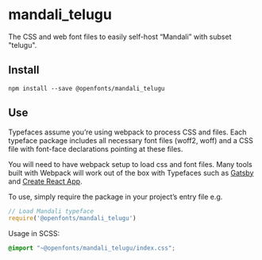 
# mandali_telugu

The CSS and web font files to easily self-host “Mandali” with subset "telugu".

## Install

`npm install --save @openfonts/mandali_telugu`

## Use

Typefaces assume you’re using webpack to process CSS and files. Each typeface
package includes all necessary font files (woff2, woff) and a CSS file with
font-face declarations pointing at these files.

You will need to have webpack setup to load css and font files. Many tools built
with Webpack will work out of the box with Typefaces such as [Gatsby](https://github.com/gatsbyjs/gatsby)
and [Create React App](https://github.com/facebookincubator/create-react-app).

To use, simply require the package in your project’s entry file e.g.

```javascript
// Load Mandali typeface
require('@openfonts/mandali_telugu')
```

Usage in SCSS:
```scss
@import "~@openfonts/mandali_telugu/index.css";
```
